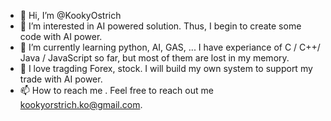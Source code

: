 - 👋 Hi, I’m @KookyOstrich
- 👀 I’m interested in AI powered solution. Thus, I begin to create some code with AI power.
- 🌱 I’m currently learning python, AI, GAS, ... I have experiance of C / C++/ Java / JavaScript so far, but most of them are lost in my memory.
- 💞️ I love tragding Forex, stock. I will build my own system to support my trade with AI power.
- 📫 How to reach me . Feel free to reach out me kookyorstrich.ko@gmail.com.


<!---
KookyOstrich/KookyOstrich is a ✨ special ✨ repository because its `README.md` (this file) appears on your GitHub profile.
You can click the Preview link to take a look at your changes.
--->
